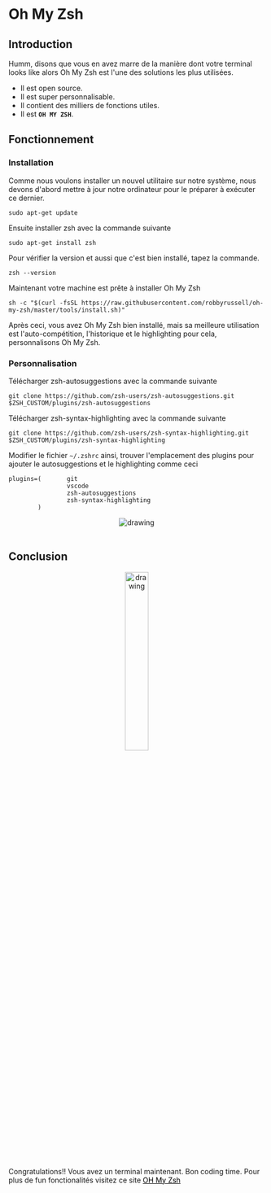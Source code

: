# Oh My Zsh
## Introduction

Humm, disons que vous en avez marre de la manière dont votre terminal looks like alors Oh My Zsh est l'une des solutions les plus utilisées.

- Il est open source.
- Il est super personnalisable.
- Il contient des milliers de fonctions utiles.
- Il est **`OH MY ZSH`**.  


## Fonctionnement
### Installation
Comme nous voulons installer un nouvel utilitaire sur notre système, nous devons d'abord mettre à jour notre ordinateur pour le préparer à exécuter ce dernier. 
 ```
 sudo apt-get update
 ```
 Ensuite installer zsh avec la commande suivante
  ```
 sudo apt-get install zsh
 ```
 Pour vérifier la version et aussi que c'est bien installé, tapez la commande.
  ```
 zsh --version
 ```
Maintenant votre machine est prête à installer Oh My Zsh 
```
sh -c "$(curl -fsSL https://raw.githubusercontent.com/robbyrussell/oh-my-zsh/master/tools/install.sh)"
```
Après ceci, vous avez Oh My Zsh bien installé, mais sa meilleure utilisation est l'auto-compétition, l'historique et le highlighting pour cela, personnalisons Oh My Zsh.
### Personnalisation

Télécharger zsh-autosuggestions avec la commande suivante
```
git clone https://github.com/zsh-users/zsh-autosuggestions.git $ZSH_CUSTOM/plugins/zsh-autosuggestions
```
Télécharger zsh-syntax-highlighting avec la commande suivante
```
git clone https://github.com/zsh-users/zsh-syntax-highlighting.git $ZSH_CUSTOM/plugins/zsh-syntax-highlighting
```
Modifier le fichier `~/.zshrc` ainsi, trouver l'emplacement des plugins pour ajouter le autosuggestions et le highlighting comme ceci 
``` 
plugins=(       git
                vscode
                zsh-autosuggestions
                zsh-syntax-highlighting
        )
```
<div style="text-align:center">
<img src="../../img/ohmyzsh.png" alt="drawing"/>

</div>
<br>

## Conclusion

<div style="text-align:center">
    <img src="../../img/happy.gif" alt="drawing" style="width:30%; height:30%; "/> 
</div>
Congratulations!!  
Vous avez un terminal maintenant.  
Bon coding time. 
Pour plus de fun fonctionalités visitez ce site 
<a  style="text-decoration: underline; color:black"  href="https://gist.github.com/dogrocker/1efb8fd9427779c827058f873b94df95">OH My Zsh</a>

